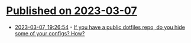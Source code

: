 # [Published on 2023-03-07](index.md)

* [2023-03-07, 19:26:54](https://lobste.rs/s/nbdkuf/if_you_have_public_dotfiles_repo_do_you) - [If you have a public dotfiles repo, do you hide some of your configs? How?](https://lobste.rs/s/nbdkuf/if_you_have_public_dotfiles_repo_do_you)
